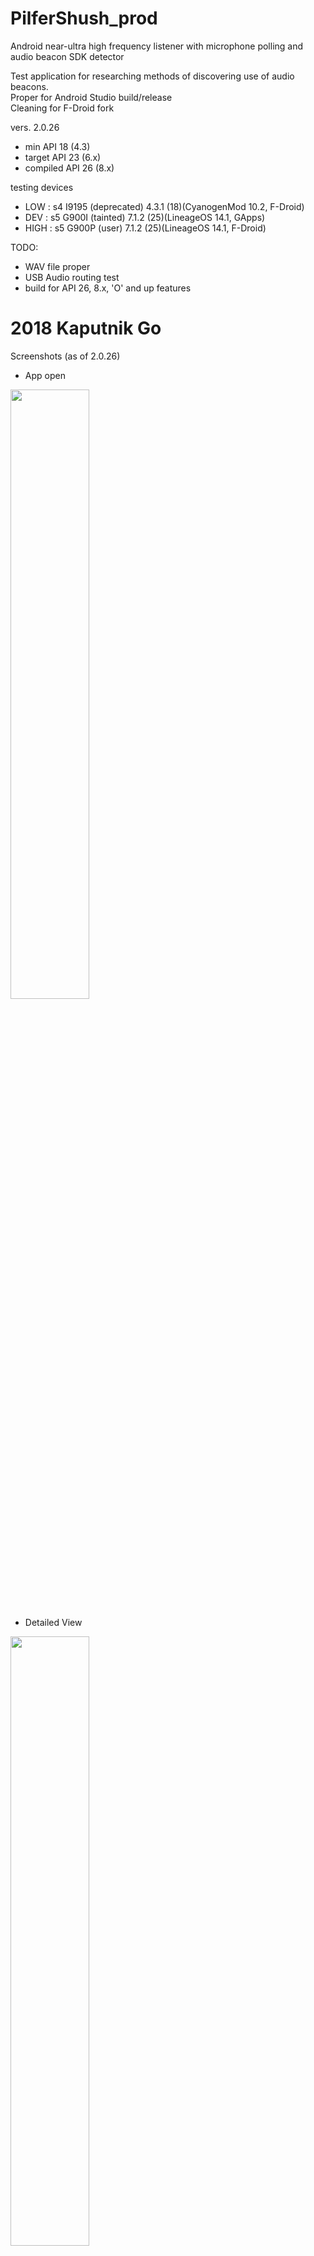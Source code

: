 # PilferShush_prod
Android near-ultra high frequency listener with microphone polling and audio beacon SDK detector  

Test application for researching methods of discovering use of audio beacons.  
Proper for Android Studio build/release  
Cleaning for F-Droid fork

   vers. 2.0.26
   - min API 18 (4.3)
   - target API 23 (6.x)
   - compiled API 26 (8.x)

   testing devices
   - LOW : s4 I9195 (deprecated) 4.3.1 (18)(CyanogenMod 10.2, F-Droid)
   - DEV : s5 G900I (tainted) 7.1.2 (25)(LineageOS 14.1, GApps)
   - HIGH : s5 G900P (user) 7.1.2 (25)(LineageOS 14.1, F-Droid)
 
 TODO:
 - WAV file proper
 - USB Audio routing test
 - build for API 26, 8.x, 'O' and up features

# 2018 Kaputnik Go


Screenshots (as of 2.0.26)

- App open
<img src="https://github.com/kaputnikGo/PilferShush_prod/blob/master/images/app-open.jpg" width="auto" height="50%" />

- Detailed View
<img src="https://github.com/kaputnikGo/PilferShush_prod/blob/master/images/detailed-view.jpg" width="auto" height="50%" />

- Capture live
<img src="https://github.com/kaputnikGo/PilferShush_prod/blob/master/images/capture-live.jpg" width="auto" height="50%" />

- Post capture
<img src="https://github.com/kaputnikGo/PilferShush_prod/blob/master/images/post_capture.jpg" width="auto" height="50%" />
